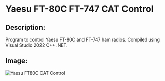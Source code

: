 # Yaesu FT-80C FT-747 CAT Control

## Description:
Program to control Yaesu FT-80C and FT-747 ham radios. Compiled using Visual Studio 2022 C++ .NET.

## Image:
![Yaesu FT80C CAT Control](https://github.com/nicolasflorio1/yaesu_ft80_cat_control/Yaesu_FT80C_CAT_Control.PNG)
